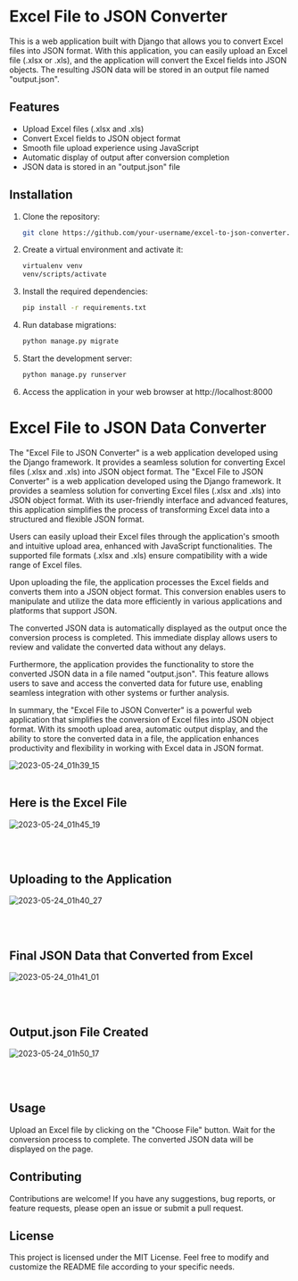 # Excel File to JSON Converter

This is a web application built with Django that allows you to convert Excel files into JSON format. With this application, you can easily upload an Excel file (.xlsx or .xls), and the application will convert the Excel fields into JSON objects. The resulting JSON data will be stored in an output file named "output.json".

## Features

- Upload Excel files (.xlsx and .xls)
- Convert Excel fields to JSON object format
- Smooth file upload experience using JavaScript
- Automatic display of output after conversion completion
- JSON data is stored in an "output.json" file

## Installation

1. Clone the repository:

   ```bash
   git clone https://github.com/your-username/excel-to-json-converter.git
2. Create a virtual environment and activate it:
   ```bash
   virtualenv venv
   venv/scripts/activate
3. Install the required dependencies:
   ```bash
   pip install -r requirements.txt
4. Run database migrations:
   ```bash
   python manage.py migrate

5. Start the development server:
   ```bash
   python manage.py runserver
6. Access the application in your web browser at http://localhost:8000

# Excel File to JSON Data Converter
 The "Excel File to JSON Converter" is a web application developed using the Django framework. It provides a seamless solution for converting Excel files (.xlsx and .xls) into JSON object format.
The "Excel File to JSON Converter" is a web application developed using the Django framework. It provides a seamless solution for converting Excel files (.xlsx and .xls) into JSON object format. With its user-friendly interface and advanced features, this application simplifies the process of transforming Excel data into a structured and flexible JSON format.

Users can easily upload their Excel files through the application's smooth and intuitive upload area, enhanced with JavaScript functionalities. The supported file formats (.xlsx and .xls) ensure compatibility with a wide range of Excel files. 

Upon uploading the file, the application processes the Excel fields and converts them into a JSON object format. This conversion enables users to manipulate and utilize the data more efficiently in various applications and platforms that support JSON. 

The converted JSON data is automatically displayed as the output once the conversion process is completed. This immediate display allows users to review and validate the converted data without any delays. 

Furthermore, the application provides the functionality to store the converted JSON data in a file named "output.json". This feature allows users to save and access the converted data for future use, enabling seamless integration with other systems or further analysis.

In summary, the "Excel File to JSON Converter" is a powerful web application that simplifies the conversion of Excel files into JSON object format. With its smooth upload area, automatic output display, and the ability to store the converted data in a file, the application enhances productivity and flexibility in working with Excel data in JSON format.

![2023-05-24_01h39_15](https://github.com/surajit-singha-sisir/Excel-File-to-JSON-Converter/assets/48810102/5d5b6376-290d-4d07-a2c3-90dc512794e2)
<br><br>
## Here is the Excel File
![2023-05-24_01h45_19](https://github.com/surajit-singha-sisir/Excel-File-to-JSON-Converter/assets/48810102/3588a6ab-7675-45f6-a2e2-90bbce910a17)

<br><br>
## Uploading to the Application
![2023-05-24_01h40_27](https://github.com/surajit-singha-sisir/Excel-File-to-JSON-Converter/assets/48810102/e4bf49fe-57ab-4d83-a75f-8020f9f1ae6c)

<br><br>
## Final JSON Data that Converted from Excel
![2023-05-24_01h41_01](https://github.com/surajit-singha-sisir/Excel-File-to-JSON-Converter/assets/48810102/bbf75da3-946d-4a21-bfd8-cb88786b8371)

<br><br>
## Output.json File Created
![2023-05-24_01h50_17](https://github.com/surajit-singha-sisir/Excel-File-to-JSON-Converter/assets/48810102/d268f899-ff5c-4d32-9add-12c0875306b1)

<br><br>
## Usage
Upload an Excel file by clicking on the "Choose File" button.
Wait for the conversion process to complete.
The converted JSON data will be displayed on the page.
## Contributing
Contributions are welcome! If you have any suggestions, bug reports, or feature requests, please open an issue or submit a pull request.

## License
This project is licensed under the MIT License.
Feel free to modify and customize the README file according to your specific needs.
